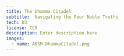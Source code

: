 ```yaml
---
title: The Dhamma Citadel
subtitle:  Navigating the Four Noble Truths
tech: D3
license: CC0
description: Enter description here
images:
  - name: A0SM-DhammaCitadel.png
---
```

